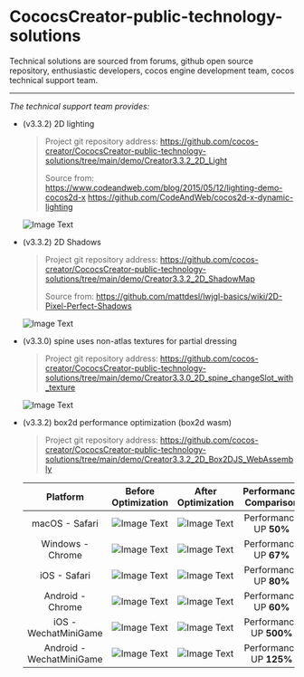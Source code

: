 # CococsCreator-public-technology-solutions

 Technical solutions are sourced from forums, github open source repository, enthusiastic developers, cocos engine development team, cocos technical support team. 

---
*The technical support team provides:*

* (v3.3.2) 2D lighting

  > Project git repository address:
  > https://github.com/cocos-creator/CococsCreator-public-technology-solutions/tree/main/demo/Creator3.3.2_2D_Light
  >
  > Source from:
  > https://www.codeandweb.com/blog/2015/05/12/lighting-demo-cocos2d-x
  > https://github.com/CodeAndWeb/cocos2d-x-dynamic-lighting

  ![Image Text](https://github.com/cocos-creator/CococsCreator-public-technology-solutions/blob/main/gif/2021111101.gif)

  

* (v3.3.2) 2D Shadows

  > Project git repository address:
  > https://github.com/cocos-creator/CococsCreator-public-technology-solutions/tree/main/demo/Creator3.3.2_2D_ShadowMap
  >
  > Source from:
  > https://github.com/mattdesl/lwjgl-basics/wiki/2D-Pixel-Perfect-Shadows
  
  ![Image Text](https://github.com/cocos-creator/CococsCreator-public-technology-solutions/blob/main/gif/2021111102.gif)



* (v3.3.0) spine uses non-atlas textures for partial dressing

  > Project git repository address:
  > https://github.com/cocos-creator/CococsCreator-public-technology-solutions/tree/main/demo/Creator3.3.0_2D_spine_changeSlot_with_texture
  
  ![Image Text](https://github.com/cocos-creator/CococsCreator-public-technology-solutions/blob/main/gif/2021111103.gif)



* (v3.3.2) box2d performance optimization (box2d wasm)

  > Project git repository address:
  > https://github.com/cocos-creator/CococsCreator-public-technology-solutions/tree/main/demo/Creator3.3.2_2D_Box2DJS_WebAssembly
  
  |  Platform  |  Before Optimization  | After Optimization  |  Performance Comparison  |
  | :-----------------------: | :-----------------------: | :-----------------------: | :-----------------------: |
  | macOS - Safari | ![Image Text](https://github.com/cocos-creator/CococsCreator-public-technology-solutions/blob/main/image/2021111901.jpeg)   | ![Image Text](https://github.com/cocos-creator/CococsCreator-public-technology-solutions/blob/main/image/2021111911.jpeg)   |  Performance UP **50%**  |
  | Windows - Chrome |  ![Image Text](https://github.com/cocos-creator/CococsCreator-public-technology-solutions/blob/main/image/2021111902.jpeg)  |  ![Image Text](https://github.com/cocos-creator/CococsCreator-public-technology-solutions/blob/main/image/2021111912.jpeg)  |  Performance UP **67%**  |
  | iOS - Safari |  ![Image Text](https://github.com/cocos-creator/CococsCreator-public-technology-solutions/blob/main/image/2021111903.jpeg)  | ![Image Text](https://github.com/cocos-creator/CococsCreator-public-technology-solutions/blob/main/image/2021111913.jpeg)   | Performance UP **80%**   |
  | Android - Chrome |  ![Image Text](https://github.com/cocos-creator/CococsCreator-public-technology-solutions/blob/main/image/2021111904.jpeg)  |  ![Image Text](https://github.com/cocos-creator/CococsCreator-public-technology-solutions/blob/main/image/2021111914.jpeg)  | Performance UP **60%**  |  
  | iOS - WechatMiniGame |  ![Image Text](https://github.com/cocos-creator/CococsCreator-public-technology-solutions/blob/main/image/2021111905.jpeg)  |  ![Image Text](https://github.com/cocos-creator/CococsCreator-public-technology-solutions/blob/main/image/2021111915.jpeg)  | Performance UP **500%**  |  
  | Android - WechatMiniGame | ![Image Text](https://github.com/cocos-creator/CococsCreator-public-technology-solutions/blob/main/image/2021111906.jpeg)   |  ![Image Text](https://github.com/cocos-creator/CococsCreator-public-technology-solutions/blob/main/image/2021111916.jpeg)  | Performance UP **125%**  |